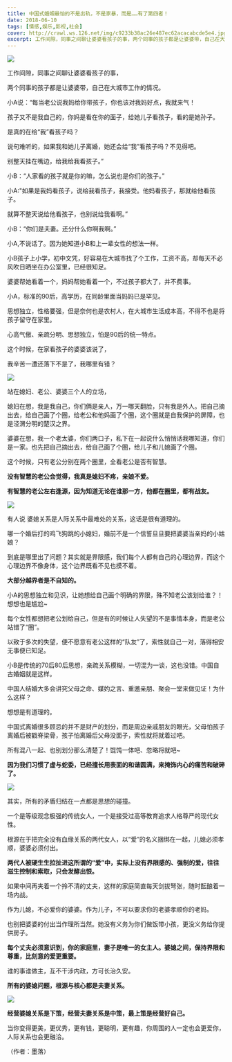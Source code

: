 ```yaml
---
title: 中国式婚姻最怕的不是出轨，不是家暴，而是……有了第四者！
date: 2018-06-10
tags: [情感,娱乐,影视,社会]
cover: http://crawl.ws.126.net/img/c9233b38ac26e487ec62acacabcde5e4.jpg
excerpt: 工作间隙，同事之间聊让婆婆看孩子的事，两个同事的孩子都是让婆婆带，自己在大城市工作的情况。
---
```

![](http://crawl.ws.126.net/img/c9233b38ac26e487ec62acacabcde5e4.jpg)  

工作间隙，同事之间聊让婆婆看孩子的事，

两个同事的孩子都是让婆婆带，自己在大城市工作的情况。

小A说：“每当老公说我妈给你带孩子，你也该对我妈好点，我就来气！

孩子又不是我自己的，你妈是看在你的面子，给她儿子看孩子，看的是她孙子。

是真的在给“我”看孩子吗？

说句难听的，如果我和她儿子离婚，她还会给“我”看孩子吗？不见得吧。

别整天挂在嘴边，给我给我看孩子。”

小B：“人家看的孩子就是你的嘛，怎么说也是你们的孩子。”

小A:"如果是我妈看孩子，说给我看孩子，我接受。他妈看孩子，那就给他看孩子。

就算不整天说给他看孩子，也别说给我看啊。”

小B：“你们是夫妻。还分什么你啊我啊。”

小A,不说话了。因为她知道小B和上一辈女性的想法一样。

小B孩子上小学，初中文凭，好容易在大城市找了个工作，工资不高，却每天不必风吹日晒坐在办公室里，已经很知足。

婆婆帮她看着一个，妈妈帮她看着一个，不过孩子都大了，并不费事。

小A，标准的90后，高学历，在同龄里面当妈妈已是罕见。

思想独立，性格要强，但是奈何也是农村人，在大城市生活成本高，不得不也是将孩子留守在家里。

心高气傲、亲疏分明、思想独立，怕是90后的统一特点。

这个时候，在家看孩子的婆婆该说了，

我辛苦一遭还落下不是了，我哪里有错？

![](http://crawl.ws.126.net/img/d33c8914e64c2fac13f72002d91feefb.jpg)  

站在媳妇、老公、婆婆三个人的立场，

媳妇在想，我是我自己，你们俩是亲人，万一哪天翻脸，只有我是外人。把自己摘出去，给自己画了个圈，给老公和他妈画了个圈，这个圈就是自我保护的屏障，也是泾渭分明的楚汉之界。

婆婆在想，我一个老太婆，你们两口子，私下在一起说什么悄悄话我哪知道，你们是一家。也先把自己摘出去，给自己画了个圈，给儿子和儿媳画了个圈。

这个时候，只有老公分别在两个圈里，全看老公是否有智慧。

**没有智慧的老公会觉得，我真是媳妇不疼，亲娘不爱。**

**有智慧的老公左右逢源，因为知道无论在谁那一方，他都在圈里，都有战友。**

![](http://crawl.ws.126.net/img/19be7c14ac69a82e88e42c5b6e7fb8f2.jpg)  

有人说 婆媳关系是人际关系中最难处的关系，这话是很有道理的。

哪一个婚后打的鸡飞狗跳的小媳妇，婚前不是一个信誓旦旦要把婆婆当亲妈的小姑娘？

到底是哪里出了问题？其实就是界限感，我们每个人都有自己的心理边界，而这个心理边界不像身体，这个边界既看不见也摸不着。

**大部分越界者是不自知的。**

小A的思想独立和见识，让她想给自己画个明确的界限，殊不知老公该划给谁？！想想也是尴尬~

每个女性都想把老公划给自己，但是有的时候让人失望的不是事情本身，而是老公站错了“圈”。

以致于多次的失望，便不愿意有老公这样的“队友”了，索性就自己一对，落得相安无事便已知足。

小B是传统的70后80后思想，亲疏关系模糊，一切混为一谈，这也没错。中国自古婚姻就是这样。

中国人结婚大多会讲究父母之命、媒妁之言、重邀亲朋、聚会一堂来做见证！为什么这样？

想想是有道理的。

中国式离婚很多顾忌的并不是财产的划分，而是周边亲戚朋友的眼光，父母怕孩子离婚后被戳脊梁骨，孩子怕离婚后父母没面子，索性就将就着过吧。

所有混八一起、也别划分那么清楚了！馄饨一体吧、忽略将就吧~

**因为我们习惯了虚与蛇委，已经擅长用表面的和谐圆满，来掩饰内心的痛苦和破碎了。**

![](http://crawl.ws.126.net/img/3e09184bd50c061c83a9d3d073aa619d.jpg)  

其实，所有的矛盾归结在一点都是思想的碰撞。

一个是等级观念极强的传统女人，一个是接受过高等教育追求人格尊严的现代女性。

根源在于把完全没有血缘关系的两代女人，以“爱”的名义捆绑在一起，儿媳必须孝顺，婆婆必须付出。

**两代人被硬生生拉扯进这所谓的“爱”中，实际上没有界限感的、强制的爱，往往滋生控制和索取，只会发酵出恨。**

如果中间再夹着一个拎不清的丈夫，这样的家庭简直每天剑拔弩张，随时酝酿着一场内战。

作为儿媳，不必爱你的婆婆。作为儿子，不可以要求你的老婆孝顺你的老妈。

也别把婆婆的付出当作理所当然。她没有义务为你们做饭带小孩，更没义务给你提供房子。

**每个丈夫必须意识到，你的家庭里，妻子是唯一的女主人。婆媳之间，保持界限和尊重，比刻意的爱更重要。**

谁的事谁做主，互不干涉内政，方可长治久安。

**所有的婆媳问题，根源与核心都是夫妻关系。**

![](http://crawl.ws.126.net/img/2de56be8178bd380460f7270a9cc6219.jpg)  

**经营婆媳关系是下策，经营夫妻关系是中策，最上策是经营好自己。**

当你变得更美，更优秀，更有钱，更聪明，更有趣，你周围的人一定也会更爱你，人际关系也会更融洽。

（作者：墨落）

